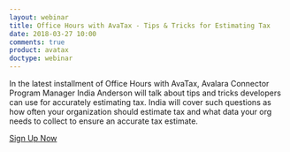 ```yaml
---
layout: webinar
title: Office Hours with AvaTax - Tips & Tricks for Estimating Tax
date: 2018-03-27 10:00
comments: true
product: avatax
doctype: webinar
---
```


In the latest installment of Office Hours with AvaTax, Avalara Connector Program Manager India Anderson will talk about tips and tricks developers can use for accurately estimating tax. India will cover such questions as how often your organization should estimate tax and what data your org needs to collect to ensure an accurate tax estimate.

<p class="btn-callout"><a href="https://attendee.gotowebinar.com/register/3282614343131838723" role="button">Sign Up Now</a></p>

